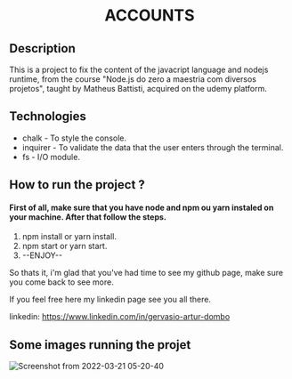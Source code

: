 <h1 align="center">ACCOUNTS</h1>
<h2>Description</h2>
<p>
  This is a project to fix the content of the javacript language and nodejs runtime, from the course "Node.js do zero a maestria com diversos projetos", taught by Matheus Battisti, acquired on the udemy platform.
</p>

<h2>Technologies</h2>
<ul>
  <li>chalk - To style the console.</li>
   <li>inquirer - To validate the data that the user enters through the terminal.</li>
  <li>fs - I/O module.</li>
</ul>

<h2>How to run the project ?</h2>
<h4>First of all, make sure that you have node and npm ou yarn instaled on your machine. After that follow the steps.</h4>

<ol>
  <li>npm install or yarn install.</li>
   <li>npm start or yarn start.</li>
  <li>--ENJOY--</li>
</ol>

<p>
  So thats it, i'm glad that you've had time to see my github page, make sure you come back to see more.

  If you feel free here my linkedin page see you all there.

  linkedin: https://www.linkedin.com/in/gervasio-artur-dombo
</p>
<h2>Some images running the projet</h2>

![Screenshot from 2022-03-21 05-20-40](https://user-images.githubusercontent.com/90800218/159232119-0837046c-5efe-477c-a853-f36e90ec1012.png)




